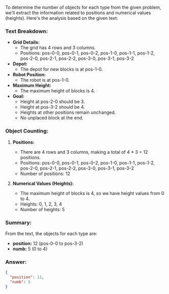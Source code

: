 To determine the number of objects for each type from the given problem, we'll extract the information related to positions and numerical values (heights). Here's the analysis based on the given text:

### Text Breakdown:
- **Grid Details:**
  - The grid has 4 rows and 3 columns.
  - Positions: pos-0-0, pos-0-1, pos-0-2, pos-1-0, pos-1-1, pos-1-2, pos-2-0, pos-2-1, pos-2-2, pos-3-0, pos-3-1, pos-3-2
- **Depot:**
  - The depot for new blocks is at pos-1-0.
- **Robot Position:**
  - The robot is at pos-1-0.
- **Maximum Height:**
  - The maximum height of blocks is 4.
- **Goal:**
  - Height at pos-2-0 should be 3.
  - Height at pos-3-2 should be 4.
  - Heights at other positions remain unchanged.
  - No unplaced block at the end.

### Object Counting:
1. **Positions:**
   - There are 4 rows and 3 columns, making a total of 4 * 3 = 12 positions.
   - Positions: pos-0-0, pos-0-1, pos-0-2, pos-1-0, pos-1-1, pos-1-2, pos-2-0, pos-2-1, pos-2-2, pos-3-0, pos-3-1, pos-3-2
   - Number of positions: 12

2. **Numerical Values (Heights):**
   - The maximum height of blocks is 4, so we have height values from 0 to 4.
   - Heights: 0, 1, 2, 3, 4
   - Number of heights: 5

### Summary:
From the text, the objects for each type are:
- **position:** 12 (pos-0-0 to pos-3-2)
- **numb:** 5 (0 to 4)

### Answer:
```json
{
  "position": 12,
  "numb": 5
}
```